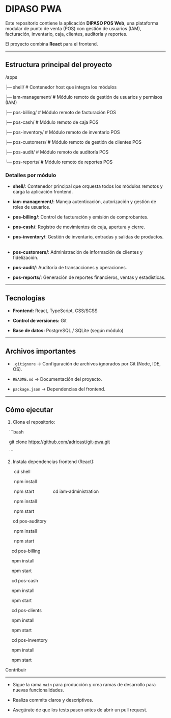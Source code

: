 # DIPASO PWA



Este repositorio contiene la aplicación **DIPASO POS Web**, una plataforma modular de punto de venta (POS) con gestión de usuarios (IAM), facturación, inventario, caja, clientes, auditoría y reportes.  

El proyecto combina **React** para el frontend.



---



## Estructura principal del proyecto



/apps  

├─ shell/ # Contenedor host que integra los módulos  

├─ iam-management/ # Módulo remoto de gestión de usuarios y permisos (IAM)  

├─ pos-billing/ # Módulo remoto de facturación POS  

├─ pos-cash/ # Módulo remoto de caja POS  

├─ pos-inventory/ # Módulo remoto de inventario POS  

├─ pos-customers/ # Módulo remoto de gestión de clientes POS  

├─ pos-audit/ # Módulo remoto de auditoría POS  

└─ pos-reports/ # Módulo remoto de reportes POS



### Detalles por módulo



- **shell/**: Contenedor principal que orquesta todos los módulos remotos y carga la aplicación frontend.  

- **iam-management/**: Maneja autenticación, autorización y gestión de roles de usuarios.  

- **pos-billing/**: Control de facturación y emisión de comprobantes.  

- **pos-cash/**: Registro de movimientos de caja, apertura y cierre.  

- **pos-inventory/**: Gestión de inventario, entradas y salidas de productos.  

- **pos-customers/**: Administración de información de clientes y fidelización.  

- **pos-audit/**: Auditoría de transacciones y operaciones.  

- **pos-reports/**: Generación de reportes financieros, ventas y estadísticas.
  
  

---



## Tecnologías



- **Frontend:** React, TypeScript, CSS/SCSS  

- **Control de versiones:** Git  

- **Base de datos:** PostgreSQL / SQLite (según módulo)  
  
  

---



## Archivos importantes



- `.gitignore` → Configuración de archivos ignorados por Git (Node, IDE, OS).  

- `README.md` → Documentación del proyecto.  

- `package.json` → Dependencias del frontend.  
  
  

---



## Cómo ejecutar



1. Clona el repositorio:  

   ```bash

   git clone https://github.com/adricast/git-pwa.git

   ```



2. Instala dependencias frontend (React):
   

       cd shell

       npm install

       npm start
       
       cd iam-administration

       npm install

       npm start



      cd pos-auditory

       npm install

       npm start



     cd pos-billing

     npm install

     npm start



     cd pos-cash

     npm install

     npm start



     cd pos-clients

     npm install

     npm start



     cd pos-inventory

     npm install

     npm start



Contribuir

----------



* Sigue la rama `main` para producción y crea ramas de desarrollo para nuevas funcionalidades.
  
  

* Realiza commits claros y descriptivos.
  
  

* Asegúrate de que los tests pasen antes de abrir un pull request.
